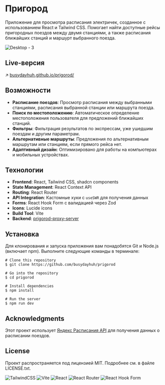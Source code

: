 # Пригород

Приложение для просмотра расписания электричек, созданное с использованием React и Tailwind CSS. Помогает найти доступные рейсы пригородных поездов между двумя станциями, а также расписания ближайших станций и маршурт выбранного поезда.

![Desktop - 3](https://github.com/user-attachments/assets/a5adf1b3-1590-48ac-ac47-368e56938e20)


## Live-версия
↗️ [busydayhuh.github.io/prigorod/](https://busydayhuh.github.io/prigorod/)

## Возможности

- **Расписание поездов**: Просмотр расписания между выбранными станциями, расписания выбранной станции или маршрута поезда.
- **Поиск по местоположению**: Автоматическое определение местоположения пользователя для предложений ближайших станций.
- **Фильтры**: Фильтрация результатов по экспрессам, уже ушедшим поездам и другим параметрам.
- **Альтернативные маршруты**: Предложения по альтернативным маршрутам или станциям, если прямого рейса нет.
- **Адаптивный дизайн**: Оптимизировано для работы на компьютерах и мобильных устройствах.


## Технологии

- **Frontend**: React, Tailwind CSS, shadcn components
- **State Management**: React Context API
- **Routing**: React Router
- **API Integration**: Кастомные хуки с `useSWR` для получения данных
- **Forms**: React Hook Form с валидацией через Zod
- **Icons**: Lucide icons
- **Build Tool**: Vite
- **Backend**: [prigorod-proxy-server](https://github.com/busydayhuh/prigorod-proxy-server)

## Установка

Для клонирования и запуска приложения вам понадобятся Git и Node.js (включает npm). Выполните следующие команды в терминале:
```
# Clone this repository
$ git clone https://github.com/busydayhuh/prigorod

# Go into the repository
$ cd prigorod

# Install dependencies
$ npm install

# Run the server
$ npm run dev
```

## Acknowledgments

Этот проект использует [Яндекс Расписания API](https://yandex.ru/dev/rasp/) для получения данных о расписании поездов. 

## License

Проект распространяется под лицензией MIT. Подробнее см. в файле LICENSE.txt.

![TailwindCSS](https://img.shields.io/badge/tailwindcss-%2338B2AC.svg?style=for-the-badge&logo=tailwind-css&logoColor=white) ![Vite](https://img.shields.io/badge/vite-%23646CFF.svg?style=for-the-badge&logo=vite&logoColor=white) ![React](https://img.shields.io/badge/react-%2320232a.svg?style=for-the-badge&logo=react&logoColor=%2361DAFB) ![React Router](https://img.shields.io/badge/React_Router-CA4245?style=for-the-badge&logo=react-router&logoColor=white) ![React Hook Form](https://img.shields.io/badge/React%20Hook%20Form-%23EC5990.svg?style=for-the-badge&logo=reacthookform&logoColor=white) 
